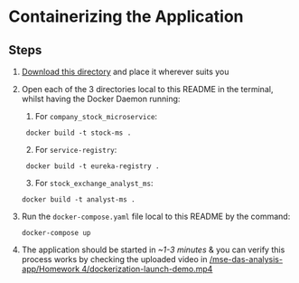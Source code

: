 # Containerizing the Application
## Steps

1. [Download this directory](https://download-directory.github.io/?url=https%3A%2F%2Fgithub.com%2Fddukoski%2Fmse-das-analysis-app%2Ftree%2Fmain%2FHomework%25204%2Fmicroservices_and_docker)
   and place it wherever suits you

2. Open each of the 3 directories local to this README in the terminal, whilst having the Docker Daemon running:
   1. For `company_stock_microservice`:
   
   ```
    docker build -t stock-ms .
   ```
   
   2. For `service-registry`:
   
   ```
    docker build -t eureka-registry .
   ```
   
   3. For `stock_exchange_analyst_ms`: 
   
   ```
   docker build -t analyst-ms .
   ```
   
3. Run the `docker-compose.yaml` file local to this README by the command:
  
   ```
   docker-compose up
   ```

4. The application should be started in *~1-3 minutes* & you can verify this process works by checking the uploaded 
   video in [/mse-das-analysis-app/Homework 4/dockerization-launch-demo.mp4](https://github.com/ddukoski/mse-das-analysis-app/blob/main/Homework%204/dockerization-launch-demo.mp4)
